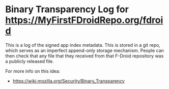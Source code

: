 
# Binary Transparency Log for https://MyFirstFDroidRepo.org/fdroid

This is a log of the signed app index metadata.  This is stored in a
git repo, which serves as an imperfect append-only storage mechanism.
People can then check that any file that they received from that
F-Droid repository was a publicly released file.

For more info on this idea:
* https://wiki.mozilla.org/Security/Binary_Transparency

